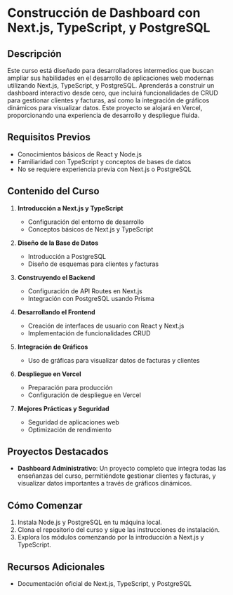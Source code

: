 # Construcción de Dashboard con Next.js, TypeScript, y PostgreSQL

## Descripción
Este curso está diseñado para desarrolladores intermedios que buscan ampliar sus habilidades en el desarrollo de aplicaciones web modernas utilizando Next.js, TypeScript, y PostgreSQL. Aprenderás a construir un dashboard interactivo desde cero, que incluirá funcionalidades de CRUD para gestionar clientes y facturas, así como la integración de gráficos dinámicos para visualizar datos. Este proyecto se alojará en Vercel, proporcionando una experiencia de desarrollo y despliegue fluida.

## Requisitos Previos
- Conocimientos básicos de React y Node.js
- Familiaridad con TypeScript y conceptos de bases de datos
- No se requiere experiencia previa con Next.js o PostgreSQL

## Contenido del Curso
1. **Introducción a Next.js y TypeScript**
   - Configuración del entorno de desarrollo
   - Conceptos básicos de Next.js y TypeScript

2. **Diseño de la Base de Datos**
   - Introducción a PostgreSQL
   - Diseño de esquemas para clientes y facturas

3. **Construyendo el Backend**
   - Configuración de API Routes en Next.js
   - Integración con PostgreSQL usando Prisma

4. **Desarrollando el Frontend**
   - Creación de interfaces de usuario con React y Next.js
   - Implementación de funcionalidades CRUD

5. **Integración de Gráficos**
   - Uso de gráficas para visualizar datos de facturas y clientes

6. **Despliegue en Vercel**
   - Preparación para producción
   - Configuración de despliegue en Vercel

7. **Mejores Prácticas y Seguridad**
   - Seguridad de aplicaciones web
   - Optimización de rendimiento

## Proyectos Destacados
- **Dashboard Administrativo**: Un proyecto completo que integra todas las enseñanzas del curso, permitiéndote gestionar clientes y facturas, y visualizar datos importantes a través de gráficos dinámicos.

## Cómo Comenzar
1. Instala Node.js y PostgreSQL en tu máquina local.
2. Clona el repositorio del curso y sigue las instrucciones de instalación.
3. Explora los módulos comenzando por la introducción a Next.js y TypeScript.

## Recursos Adicionales
- Documentación oficial de Next.js, TypeScript, y PostgreSQL
